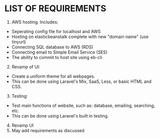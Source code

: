 # LIST OF REQUIREMENTS

1. AWS hosting. Includes: 
* Seperating config file for localhost and AWS
* Hosting on elasticbeanstalk complete with new "domain name" (use tinyurl)
* Connecting SQL database to AWS (RDS)
* Connecting email to Simple Email Service (SES)
* The ability to commit to host site using eb-cli
2. Revamp of UI:
* Create a uniform theme for all webpages.
* This can be done using Laravel's Mix, SaaS, Less, or basic HTML and CSS.
3. Testing:
* Test main functions of website, such as: database, emailing, searching, etc.
* This can be done using Laravel's built in testing.
4. Revamp UI
5. May add requirements as discussed